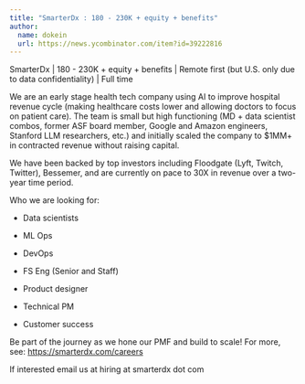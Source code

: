 ```yaml
---
title: "SmarterDx : 180 - 230K + equity + benefits"
author:
  name: dokein
  url: https://news.ycombinator.com/item?id=39222816
---
```

SmarterDx | 180 - 230K + equity + benefits | Remote first (but U.S. only due to data confidentiality) | Full time

We are an early stage health tech company using AI to improve hospital revenue cycle (making healthcare costs lower and allowing doctors to focus on patient care). The team is small but high functioning (MD + data scientist combos, former ASF board member, Google and Amazon engineers, Stanford LLM researchers, etc.) and initially scaled the company to $1MM+ in contracted revenue without raising capital.

We have been backed by top investors including Floodgate (Lyft, Twitch, Twitter), Bessemer, and are currently on pace to 30X in revenue over a two-year time period.

Who we are looking for:

- Data scientists

- ML Ops

- DevOps

- FS Eng (Senior and Staff)

- Product designer

- Technical PM

- Customer success

Be part of the journey as we hone our PMF and build to scale! For more, see: <a href="https:&#x2F;&#x2F;smarterdx.com&#x2F;careers" rel="nofollow">https:&#x2F;&#x2F;smarterdx.com&#x2F;careers</a>

If interested email us at hiring at smarterdx dot com
